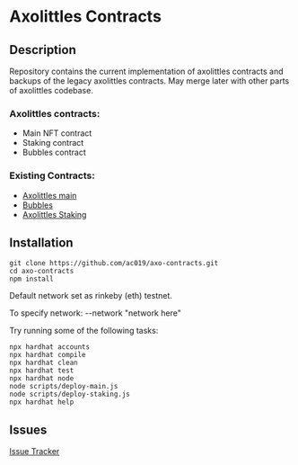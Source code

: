 # Axolittles Contracts

## Description

Repository contains the current implementation of axolittles contracts and backups of the legacy axolittles contracts.
May merge later with other parts of axolittles codebase.

### Axolittles contracts:

-   Main NFT contract
-   Staking contract
-   Bubbles contract

### Existing Contracts:

-   [Axolittles main](https://etherscan.io/address/0xf36446105ff682999a442b003f2224bcb3d82067)
-   [Bubbles](https://etherscan.io/address/0x58f46f627c88a3b217abc80563b9a726abb873ba)
-   [Axolittles Staking](https://etherscan.io/address/0x1ca6e4643062e67ccd555fb4f64bee603340e0ea)

## Installation

```
git clone https://github.com/ac019/axo-contracts.git
cd axo-contracts
npm install
```

Default network set as rinkeby (eth) testnet.

To specify network: --network "network here"

Try running some of the following tasks:

```shell
npx hardhat accounts
npx hardhat compile
npx hardhat clean
npx hardhat test
npx hardhat node
node scripts/deploy-main.js
node scripts/deploy-staking.js
npx hardhat help
```

## Issues

[Issue Tracker](https://github.com/axoengineers/axo-contracts/issues)
